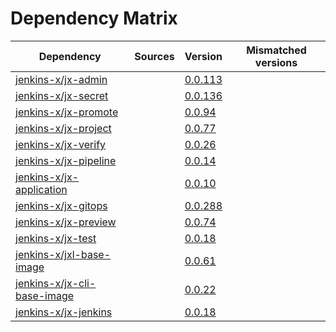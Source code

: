 # Dependency Matrix

Dependency | Sources | Version | Mismatched versions
---------- | ------- | ------- | -------------------
[jenkins-x/jx-admin](https://github.com/jenkins-x/jx-admin) |  | [0.0.113](https://github.com/jenkins-x/jx-admin/releases/tag/v0.0.113) | 
[jenkins-x/jx-secret](https://github.com/jenkins-x/jx-secret) |  | [0.0.136](https://github.com/jenkins-x/jx-secret/releases/tag/v0.0.136) | 
[jenkins-x/jx-promote](https://github.com/jenkins-x/jx-promote) |  | [0.0.94](https://github.com/jenkins-x/jx-promote/releases/tag/v0.0.94) | 
[jenkins-x/jx-project](https://github.com/jenkins-x/jx-project) |  | [0.0.77](https://github.com/jenkins-x/jx-project/releases/tag/v0.0.77) | 
[jenkins-x/jx-verify](https://github.com/jenkins-x/jx-verify) |  | [0.0.26](https://github.com/jenkins-x/jx-verify/releases/tag/v0.0.26) | 
[jenkins-x/jx-pipeline](https://github.com/jenkins-x/jx-pipeline) |  | [0.0.14](https://github.com/jenkins-x/jx-pipeline/releases/tag/v0.0.14) | 
[jenkins-x/jx-application](https://github.com/jenkins-x/jx-application) |  | [0.0.10](https://github.com/jenkins-x/jx-application/releases/tag/v0.0.10) | 
[jenkins-x/jx-gitops](https://github.com/jenkins-x/jx-gitops) |  | [0.0.288](https://github.com/jenkins-x/jx-gitops/releases/tag/v0.0.288) | 
[jenkins-x/jx-preview](https://github.com/jenkins-x/jx-preview) |  | [0.0.74](https://github.com/jenkins-x/jx-preview/releases/tag/v0.0.74) | 
[jenkins-x/jx-test](https://github.com/jenkins-x/jx-test) |  | [0.0.18](https://github.com/jenkins-x/jx-test/releases/tag/v0.0.18) | 
[jenkins-x/jxl-base-image](https://github.com/jenkins-x/jxl-base-image) |  | [0.0.61]() | 
[jenkins-x/jx-cli-base-image](https://github.com/jenkins-x/jx-cli-base-image) |  | [0.0.22]() | 
[jenkins-x/jx-jenkins](https://github.com/jenkins-x/jx-jenkins) |  | [0.0.18](https://github.com/jenkins-x/jx-jenkins/releases/tag/v0.0.18) | 

